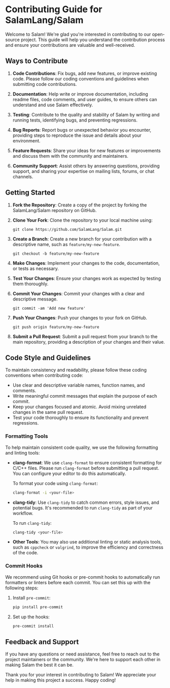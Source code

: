 # Contributing Guide for SalamLang/Salam

Welcome to Salam! We're glad you're interested in contributing to our open-source project. This guide will help you understand the contribution process and ensure your contributions are valuable and well-received.

## Ways to Contribute

1. **Code Contributions**: Fix bugs, add new features, or improve existing code. Please follow our coding conventions and guidelines when submitting code contributions.

2. **Documentation**: Help write or improve documentation, including readme files, code comments, and user guides, to ensure others can understand and use Salam effectively.

3. **Testing**: Contribute to the quality and stability of Salam by writing and running tests, identifying bugs, and preventing regressions.

4. **Bug Reports**: Report bugs or unexpected behavior you encounter, providing steps to reproduce the issue and details about your environment.

5. **Feature Requests**: Share your ideas for new features or improvements and discuss them with the community and maintainers.

6. **Community Support**: Assist others by answering questions, providing support, and sharing your expertise on mailing lists, forums, or chat channels.

## Getting Started

1. **Fork the Repository**: Create a copy of the project by forking the SalamLang/Salam repository on GitHub.

2. **Clone Your Fork**: Clone the repository to your local machine using:

   ```
   git clone https://github.com/SalamLang/Salam.git
   ```

3. **Create a Branch**: Create a new branch for your contribution with a descriptive name, such as `feature/my-new-feature`.

   ```
   git checkout -b feature/my-new-feature
   ```

4. **Make Changes**: Implement your changes to the code, documentation, or tests as necessary.

5. **Test Your Changes**: Ensure your changes work as expected by testing them thoroughly.

6. **Commit Your Changes**: Commit your changes with a clear and descriptive message.

   ```
   git commit -am 'Add new feature'
   ```

7. **Push Your Changes**: Push your changes to your fork on GitHub.

   ```
   git push origin feature/my-new-feature
   ```

8. **Submit a Pull Request**: Submit a pull request from your branch to the main repository, providing a description of your changes and their value.

## Code Style and Guidelines

To maintain consistency and readability, please follow these coding conventions when contributing code:

- Use clear and descriptive variable names, function names, and comments.
- Write meaningful commit messages that explain the purpose of each commit.
- Keep your changes focused and atomic. Avoid mixing unrelated changes in the same pull request.
- Test your code thoroughly to ensure its functionality and prevent regressions.

### Formatting Tools

To help maintain consistent code quality, we use the following formatting and linting tools:

- **clang-format**: We use `clang-format` to ensure consistent formatting for C/C++ files. Please run `clang-format` before submitting a pull request. You can configure your editor to do this automatically.

  To format your code using `clang-format`:

  ```bash
  clang-format -i <your-file>
  ```

- **clang-tidy**: Use `clang-tidy` to catch common errors, style issues, and potential bugs. It's recommended to run `clang-tidy` as part of your workflow.

  To run `clang-tidy`:

  ```bash
  clang-tidy <your-file>
  ```

- **Other Tools**: You may also use additional linting or static analysis tools, such as `cppcheck` or `valgrind`, to improve the efficiency and correctness of the code.

### Commit Hooks

We recommend using Git hooks or pre-commit hooks to automatically run formatters or linters before each commit. You can set this up with the following steps:

1. Install `pre-commit`:

   ```bash
   pip install pre-commit
   ```

2. Set up the hooks:

   ```bash
   pre-commit install
   ```

## Feedback and Support

If you have any questions or need assistance, feel free to reach out to the project maintainers or the community. We're here to support each other in making Salam the best it can be.

Thank you for your interest in contributing to Salam! We appreciate your help in making this project a success. Happy coding!
